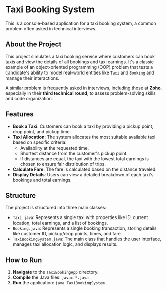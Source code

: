 # Taxi Booking System

This is a console-based application for a taxi booking system, a common problem often asked in technical interviews.

## About the Project

This project simulates a taxi booking service where customers can book taxis and view the details of all bookings and taxi earnings. It's a classic example of an object-oriented programming (OOP) problem that tests a candidate's ability to model real-world entities like `Taxi` and `Booking` and manage their interactions.

A similar problem is frequently asked in interviews, including those at **Zoho**, especially in their **third technical round**, to assess problem-solving skills and code organization.

## Features

-   **Book a Taxi**: Customers can book a taxi by providing a pickup point, drop point, and pickup time.
-   **Taxi Allocation**: The system allocates the most suitable available taxi based on specific criteria:
    -   Availability at the requested time.
    -   Shortest distance from the customer's pickup point.
    -   If distances are equal, the taxi with the lowest total earnings is chosen to ensure fair distribution of trips.
-   **Calculate Fare**: The fare is calculated based on the distance traveled.
-   **Display Details**: Users can view a detailed breakdown of each taxi's bookings and total earnings.

## Structure

The project is structured into three main classes:

-   `Taxi.java`: Represents a single taxi with properties like ID, current location, total earnings, and a list of bookings.
-   `Booking.java`: Represents a single booking transaction, storing details like customer ID, pickup/drop points, times, and fare.
-   `TaxiBookingSystem.java`: The main class that handles the user interface, manages taxi allocation logic, and displays results.

## How to Run

1.  **Navigate** to the `TaxiBookingApp` directory.
2.  **Compile** the Java files: `javac *.java`
3.  **Run** the application: `java TaxiBookingSystem`
